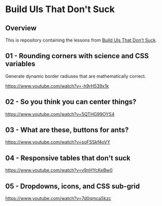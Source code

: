 # Build UIs That Don't Suck

## Overview

This is repository containing the lessons from [Build UIs That Don't Suck](https://tailwindcss.com/build-uis-that-dont-suck).

## 01 - Rounding corners with science and CSS variables

Generate dynamic border radiuses that are mathematically correct.

<https://www.youtube.com/watch?v=-h9rH539x1k>

## 02 - So you think you can center things?

<https://www.youtube.com/watch?v=5QTHG99OYS4>

## 03 - What are these, buttons for ants?

<https://www.youtube.com/watch?v=soFSSkf4oVY>

## 04 - Responsive tables that don't suck

<https://www.youtube.com/watch?v=v9nHYcKeBw0>

## 05 - Dropdowns, icons, and CSS sub-grid

<https://www.youtube.com/watch?v=7d0qmca5kzc>
